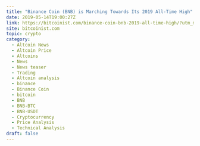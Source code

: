 ```yaml
---
title: "Binance Coin (BNB) is Marching Towards Its 2019 All-Time High"
date: 2019-05-14T19:00:27Z
link: https://bitcoinist.com/binance-coin-bnb-2019-all-time-high/?utm_medium=RSS&utm_source=hune
site: bitcoinist.com
topic: crypto
category:
  - Altcoin News
  - Altcoin Price
  - Altcoins
  - News
  - News teaser
  - Trading
  - Altcoin analysis
  - binance
  - Binance Coin
  - bitcoin
  - BNB
  - BNB-BTC
  - BNB-USDT
  - Cryptocurrency
  - Price Analysis
  - Technical Analysis
draft: false
---
```

